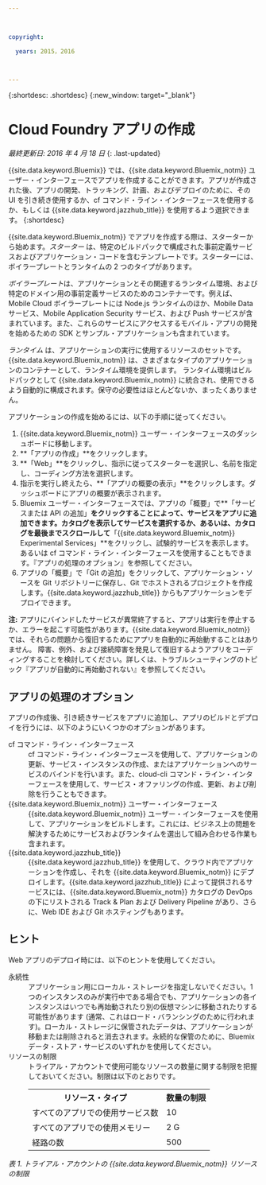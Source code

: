 ```yaml
---

 

copyright:

  years: 2015，2016

 

---
```


{:shortdesc: .shortdesc} 
{:new_window: target="_blank"}

# Cloud Foundry アプリの作成
*最終更新日: 2016 年 4 月 18 日*
{: .last-updated}

{{site.data.keyword.Bluemix}} では、{{site.data.keyword.Bluemix_notm}} ユーザー・インターフェースでアプリを作成することができます。アプリが作成された後、アプリの開発、トラッキング、計画、およびデプロイのために、その UI を引き続き使用するか、cf コマンド・ライン・インターフェースを使用するか、もしくは {{site.data.keyword.jazzhub_title}} を使用するよう選択できます。
{:shortdesc}

{{site.data.keyword.Bluemix_notm}} でアプリを作成する際は、スターターから始めます。*スターター* は、特定のビルドパックで構成された事前定義サービスおよびアプリケーション・コードを含むテンプレートです。スターターには、ボイラープレートとランタイムの 2 つのタイプがあります。

*ボイラープレート*は、アプリケーションとその関連するランタイム環境、および特定のドメイン用の事前定義サービスのためのコンテナーです。例えば、Mobile Cloud ボイラープレートには Node.js ランタイムのほか、Mobile Data サービス、Mobile Application Security サービス、および Push サービスが含まれています。また、これらのサービスにアクセスするモバイル・アプリの開発を始めるための SDK とサンプル・アプリケーションも含まれています。

*ランタイム* は、アプリケーションの実行に使用するリソースのセットです。{{site.data.keyword.Bluemix_notm}} は、さまざまなタイプのアプリケーションのコンテナーとして、ランタイム環境を提供します。
ランタイム環境はビルドパックとして {{site.data.keyword.Bluemix_notm}} に統合され、使用できるよう自動的に構成されます。保守の必要性はほとんどないか、まったくありません。

アプリケーションの作成を始めるには、以下の手順に従ってください。
  1. {{site.data.keyword.Bluemix_notm}} ユーザー・インターフェースのダッシュボードに移動します。
  2. **「アプリの作成」**をクリックします。
  3. **「Web」**をクリックし、指示に従ってスターターを選択し、名前を指定し、コーディング方法を選択します。
  4. 指示を実行し終えたら、**「アプリの概要の表示」**をクリックします。ダッシュボードにアプリの概要が表示されます。
  5. Bluemix ユーザー・インターフェースでは、アプリの「概要」で**「サービスまたは API の追加」**をクリックすることによって、サービスをアプリに追加できます。カタログを表示してサービスを選択するか、あるいは、カタログを最後までスクロールして**「{{site.data.keyword.Bluemix_notm}} Experimental Services」**をクリックし、試験的サービスを表示します。あるいは cf コマンド・ライン・インターフェースを使用することもできます。『アプリの処理のオプション』を参照してください。
  6. アプリの「概要」で「Git の追加」をクリックして、アプリケーション・ソースを Git リポジトリーに保存し、Git でホストされるプロジェクトを作成します。{{site.data.keyword.jazzhub_title}} からもアプリケーションをデプロイできます。

**注:** アプリにバインドしたサービスが異常終了すると、アプリは実行を停止するか、エラーを起こす可能性があります。{{site.data.keyword.Bluemix_notm}} では、それらの問題から復旧するためにアプリを自動的に再始動することはありません。
障害、例外、および接続障害を発見して復旧するようアプリをコーディングすることを検討してください。詳しくは、トラブルシューティングのトピック『アプリが自動的に再始動されない』を参照してください。

## アプリの処理のオプション

アプリの作成後、引き続きサービスをアプリに追加し、アプリのビルドとデプロイを行うには、以下のようにいくつかのオプションがあります。

<dl><dt>cf コマンド・ライン・インターフェース</dt>
<dd>cf コマンド・ライン・インターフェースを使用して、アプリケーションの更新、サービス・インスタンスの作成、またはアプリケーションへのサービスのバインドを行います。また、cloud-cli コマンド・ライン・インターフェースを使用して、サービス・オファリングの作成、更新、および削除を行うこともできます。</dd>
<dt>{{site.data.keyword.Bluemix_notm}} ユーザー・インターフェース</dt>
<dd>{{site.data.keyword.Bluemix_notm}} ユーザー・インターフェースを使用して、アプリケーションをビルドします。これには、ビジネス上の問題を解決するためにサービスおよびランタイムを選出して組み合わせる作業も含まれます。</dd>
<dt>{{site.data.keyword.jazzhub_title}}</dt>
<dd>{{site.data.keyword.jazzhub_title}} を使用して、クラウド内でアプリケーションを作成し、それを {{site.data.keyword.Bluemix_notm}} にデプロイします。{{site.data.keyword.jazzhub_title}} によって提供されるサービスには、{{site.data.keyword.Bluemix_notm}} カタログの DevOps の下にリストされる Track & Plan および Delivery Pipeline があり、さらに、Web IDE および Git ホスティングもあります。</dd>
</dl>

## ヒント

Web アプリのデプロイ時には、以下のヒントを使用してください。

<dl><dt>永続性</dt>
<dd>アプリケーション用にローカル・ストレージを指定しないでください。1 つのインスタンスのみが実行中である場合でも、アプリケーションの各インスタンスはいつでも再始動されたり別の仮想マシンに移動されたりする可能性があります (通常、これはロード・バランシングのために行われます)。ローカル・ストレージに保管されたデータは、アプリケーションが移動または削除されると消去されます。永続的な保管のために、Bluemix データ・ストア・サービスのいずれかを使用してください。</dd>
<dt>リソースの制限</dt>
<dd>トライアル・アカウントで使用可能なリソースの数量に関する制限を把握しておいてください。制限は以下のとおりです。
<table style="width:100%">
  <th>リソース・タイプ</th>	<th>数量の制限</th>
<tr><td>すべてのアプリでの使用サービス数</td> <td>10</td>
<tr><td>すべてのアプリでの使用メモリー</td> <td>	2 G</td>
<tr><td>経路の数</td> <td>500</td>
</table>
</dd></dl>

*表 1. トライアル・アカウントの {{site.data.keyword.Bluemix_notm}} リソースの制限*
